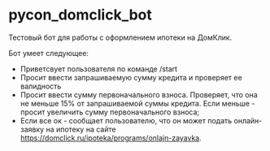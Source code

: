 # pycon_domclick_bot

Тестовый бот для работы с оформлением ипотеки на ДомКлик.

Бот умеет следующее:
* Приветсвует пользователя по команде /start
* Просит ввести запрашиваемую сумму кредита и проверяет ее валидность
* Просит ввести сумму первоначального взноса. Проверяет, что она не меньше 15% от запрашиваемой суммы кредита. Если меньше - просит увеличить сумму первоначального взноса;
* Если все ок - сообщает пользователю, что он может подать онлайн-заявку на ипотеку на сайте https://domclick.ru/ipoteka/programs/onlajn-zayavka.
